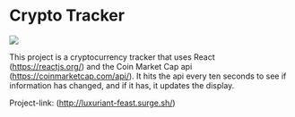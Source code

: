 # Crypto Tracker

![](https://i.imgur.com/KbP35CJ.png)

This project is a cryptocurrency tracker that uses React (https://reactjs.org/) and the Coin Market Cap api (https://coinmarketcap.com/api/).  It hits the api every ten seconds to see if information has changed, and if it has, it updates the display.

Project-link: (http://luxuriant-feast.surge.sh/)
